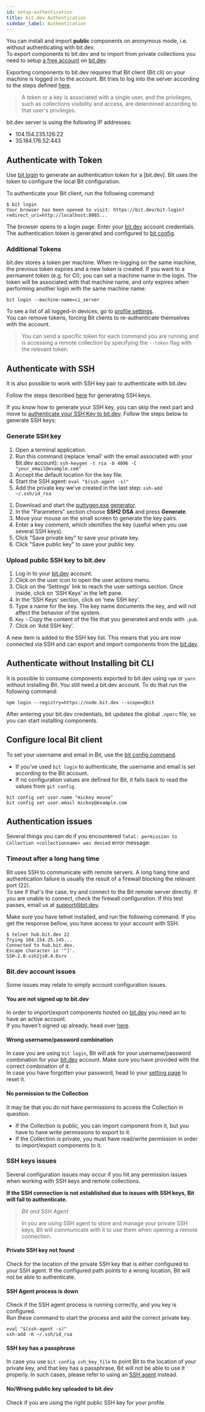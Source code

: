 ```yaml
---
id: setup-authentication
title: bit.dev Authentication
sidebar_label: Authentication
---
```


You can install and import **public** components on anonymous mode, i.e. without authenticating with bit.dev.  
To export components to bit.dev and to import from private collections you need to setup [a free account](https://bit.dev/signup) on [bit.dev](https://bit.dev).  

Exporting components to bit.dev requires that Bit client (Bit cli) on your machine is logged in to the account. Bit tries to log into the server according to the steps defined [here](/docs/bit-server#authentication).  

> A token or a key is associated with a single user, and the privileges, such as collections visibility and access, are determined according to that user's privileges.  

bit.dev server is using the following IP addresses:  

- 104.154.235.126:22  
- 35.184.176.52:443  

## Authenticate with Token

Use [bit login](/docs/apis/cli-all#login) to generate an authentication token for a [bit.dev]. Bit uses the token to configure the local Bit configuration.

To authenticate your Bit client, run the following command:

```shell
$ bit login
Your browser has been opened to visit: https://bit.dev/bit-login?redirect_uri=http://localhost:8085...
```

The browser opens to a login page. Enter your [bit.dev](https://bit.dev) account credentials. The authentication token is generated and configured to [bit config](/docs/apis/cli-all#config).

### Additional Tokens

bit.dev stores a token per machine. When re-logging on the same machine, the previous token expires and a new token is created. If you want to a permanent token (e.g. for CI), you can set a machine name in the login. The token will be associated with that machine name, and only expires when performing another login with the same machine name:  

```shell
bit login --machine-name=ci_server
```

To see a list of all logged-in devices, go to [profile settings](https://bit.dev/settings).  
You can remove tokens, forcing Bit clients to re-authenticate themselves with the account.

> You can send a specific token for each command you are running and is accessing a remote collection by specifying the `--token` flag with the relevant token.

## Authenticate with SSH

It is also possible to work with SSH key pair to authenticate with bit.dev.  

Follow the steps described [here](https://help.github.com/en/articles/generating-a-new-ssh-key-and-adding-it-to-the-ssh-agent) for generating SSH keys.

If you know how to generate your SSH key, you can skip the next part and move to [authenticate your SSH Key to bit.dev](#upload-public-ssh-key-to-bitsrcio).
Follow the steps below to generate SSH keys:  

### Generate SSH key

<!--DOCUSAURUS_CODE_TABS-->
<!--MacOS / Linux-->

1. Open a terminal application.
1. Run this command (replace ‘email’ with the email associated with your Bit.dev account): `ssh-keygen -t rsa -b 4096 -C "your_email@example.com"`
1. Accept the default location for the key file.
1. Start the SSH agent: `eval "$(ssh-agent -s)"`
1. Add the private key we’ve created in the last step: `ssh-add ~/.ssh/id_rsa`

<!--Windows-->

1. Download and start the [puttygen.exe generator](https://winscp.net/eng/docs/ui_puttygen).
1. In the "Parameters" section choose **SSH2 DSA** and press **Generate**.
1. Move your mouse on the small screen to generate the key pairs.
1. Enter a key comment, which identifies the key (useful when you use several SSH keys).
1. Click "Save private key" to save your private key.
1. Click "Save public key" to save your public key.

<!--END_DOCUSAURUS_CODE_TABS-->

### Upload public SSH key to bit.dev

1. Log in to your [bit.dev](https://bit.dev/login) account.
1. Click on the user icon to open the user actions menu.
1. Click on the ‘Settings’ link to reach the user settings section. Once inside, click on ‘SSH Keys’ in the left pane.
1. In the ‘SSH Keys’ section, click on ‘new SSH key’.
1. Type a name for the key. The key name documents the key, and will not affect the behavior of the system.
1. `Key` - Copy the content of the file that you generated and ends with `.pub`.
1. Click on ‘Add SSH key’.  

A new item is added to the SSH key list. This means that you are now connected via SSH and can export and import components from the [bit.dev](https://bit.dev).

## Authenticate without Installing bit CLI

It is possible to consume components exported to bit.dev using `npm` or `yarn` without installing Bit. You still need a bit.dev account.
To do that run the following command:  

```shell
npm login --registry=https://node.bit.dev --scope=@bit
```

After entering your bit.dev credentials, bit updates the global `.npmrc` file, so you can start installing components.  

## Configure local Bit client

To set your username and email in Bit, use the [bit config command](/docs/apis/cli-all#config).

- If you've used `bit login` to authenticate, the username and email is set according to the Bit account.
- If no configuration values are defined for Bit, it falls back to read the values from `git config`.

```shell
bit config set user.name "mickey mouse"
bit config set user.email mickey@example.com
```

## Authentication issues

Several things you can do if you encountered `fatal: permission to Collection <collectionname> was denied` error message:

### Timeout after a long hang time

Bit uses SSH to communicate with remote servers. A long hang time and authentication failure is usually the result of a firewall blocking the relevant port (22).  
To see if that's the case, try and connect to the Bit remote server directly. If you are unable to connect, check the firewall configuration. If this test passes, email us at [support@bit.dev](mailto:support@bit.dev).

Make sure you have telnet installed, and run the following command. If you get the response bellow, you have access to your account with SSH.  

```shell
$ telnet hub.bit.dev 22
Trying 104.154.25.145...
Connected to hub.bit.dev.
Escape character is '^]'.
SSH-2.0-ssh2js0.4.6srv
```

### Bit.dev account issues

Some issues may relate to simply account configuration issues.

#### You are not signed up to bit.dev

In order to import/export components hosted on [bit.dev](https://bit.dev) you need an to have an active account.  
If you haven't signed up already, head over [here](https://bit.dev/signup).

#### Wrong username/password combination

In case you are using `bit login`, Bit will ask for your username/password combination for your [bit.dev](https://bit.dev) account. Make sure you have provided with the correct combination of it.  
In case you have forgotten your password, head to your [setting page](https://bit.dev/settings/profile) to reset it.

#### No permission to the Collection

It may be that you do not have permissions to access the Collection in question.

- If the Collection is public, you can import component from it, but you have to have write permissions to export to it.
- If the Collection is private, you must have read/write permission in order to import/export components to it.

### SSH keys issues

Several configuration issues may occur if you hit any permission issues when working with SSH keys and remote collections.

**If the SSH connection is not established due to issues with SSH keys, Bit will fail to authenticate.**

> *Bit and SSH Agent*
>
> In you are using SSH agent to store and manage your private SSH keys, Bit will communicate with it to use them when opening a remote connection.

#### Private SSH key not found

Check for the location of the private SSH key that is either configured to your SSH agent. If the configured path points to a wrong location, Bit will not be able to authenticate.

#### SSH Agent process is down

Check if the SSH agent process is running correctly, and you key is configured.  
Run these command to start the process and add the correct private key.

```shell
eval "$(ssh-agent -s)"
ssh-add -K ~/.ssh/id_rsa
```

#### SSH key has a passphrase

In case you use `bit config ssh_key_file` to point Bit to the location of your private key, and that key has a passphrase, Bit will not be able to use it properly. In such cases, please refer to using an [SSH agent](https://www.ssh.com/ssh/agent#sec-Starting-code-ssh-agent-code) instead.

#### No/Wrong public key uploaded to bit.dev

Check if you are using the right public SSH key for your profile.  
